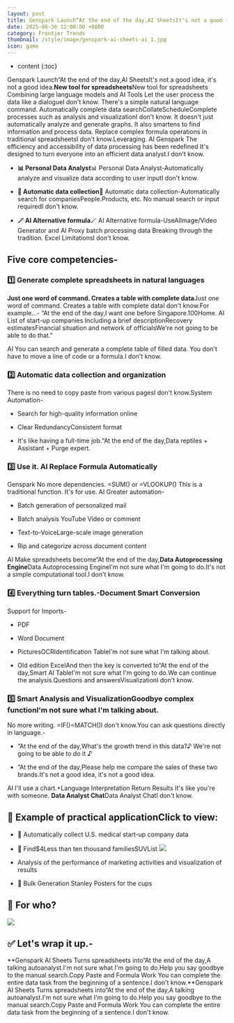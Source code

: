 ```yaml
---
layout: post
title: Genspark Launch“At the end of the day,AI SheetsIt's not a good idea, it's not a good idea.SpreadsheetAITools Automatically complete data searches like chats.CollateAnalysis and visualization
date: 2025-06-30 12:00:00 +0800
category: Frontier Trends
thumbnail: /style/image/genspark-ai-sheets-ai_1.jpg
icon: game
---
```

* content
{:toc}

Genspark Launch“At the end of the day,AI SheetsIt's not a good idea, it's not a good idea.**New tool for spreadsheets**New tool for spreadsheets Combining large language models and AI Tools Let the user process the data like a dialogueI don't know.
There's a simple natural language command. Automatically complete data searchCollateScheduleComplete processes such as analysis and visualizationI don't know.
It doesn't just automatically analyze and generate graphs. It also smartens to find information and process data. Replace complex formula operations in traditional spreadsheetsI don't know.Leveraging. AI Genspark The efficiency and accessibility of data processing has been redefined It's designed to turn everyone into an efficient data analyst.I don't know.

- **📊 Personal Data Analyst**📊 Personal Data Analyst-Automatically analyze and visualize data according to user inputI don't know.

- **🔎 Automatic data collection**🔎 Automatic data collection-Automatically search for companiesPeople.Products, etc. No manual search or input requiredI don't know.

- **🪄 AI Alternative formula**🪄 AI Alternative formula-UseAIImage/Video Generator and AI Proxy batch processing data Breaking through the tradition. Excel LimitationsI don't know.


## Five core competencies-

### 1️⃣ Generate complete spreadsheets in natural languages
**Just one word of command. Creates a table with complete data**Just one word of command. Creates a table with complete dataI don't know.For example...-
“At the end of the day,I want one before Singapore.100Home. AI List of start-up companies Including a brief descriptionRecovery estimatesFinancial situation and network of officialsWe're not going to be able to do that."

AI You can search and generate a complete table of filled data. You don't have to move a line of code or a formula.I don't know.

### 2️⃣ Automatic data collection and organization
There is no need to copy paste from various pagesI don't know.System Automation-

- Search for high-quality information online

- Clear RedundancyConsistent format

- It's like having a full-time job.“At the end of the day,Data reptiles + Assistant + Purge expert.

### 3️⃣ Use it. AI Replace Formula Automatically
Genspark No more dependencies. =SUM() or =VLOOKUP() This is a traditional function. It's for use. AI Greater automation-

- Batch generation of personalized mail

- Batch analysis YouTube Video or comment

- Text-to-VoiceLarge-scale image generation

- Rip and categorize across document content

AI Make spreadsheets become“At the end of the day,**Data Autoprocessing Engine**Data Autoprocessing EngineI'm not sure what I'm going to do.It's not a simple computational tool.I don't know.

### 4️⃣ Everything turn tables.-Document Smart Conversion
Support for Imports-

- PDF

- Word Document

- PicturesOCRIdentification TableI'm not sure what I'm talking about.

- Old edition ExcelAnd then the key is converted to“At the end of the day,Smart AI TableI'm not sure what I'm going to do.We can continue the analysis.Questions and answersVisualizationI don't know.

### 5️⃣ Smart Analysis and VisualizationGoodbye complex functionI'm not sure what I'm talking about.
No more writing. =IF()=MATCH()I don't know.You can ask questions directly in language.-

- “At the end of the day,What's the growth trend in this data?♪ We're not going to be able to do it ♪

- “At the end of the day,Please help me compare the sales of these two brands.It's not a good idea, it's not a good idea.

AI I'll use a chart.+Language Interpretation Return Results It's like you're with someone. **Data Analyst Chat**Data Analyst ChatI don't know.

## 🧪 Example of practical applicationClick to view:

- 🔎 Automatically collect U.S. medical start-up company data
 
- 🚗 Find$4Less than ten thousand familiesSUVList
![](https://assets-v2.circle.so/7w3a7z6jjgvgyramdx4bir5deb1f)
- Analysis of the performance of marketing activities and visualization of results
 
- 🎨 Bulk Generation Stanley Posters for the cups
 

## 👤 For who?
![](https://assets-v2.circle.so/429lh0u3d1rvn77f3iyef1lp5pyj)
## ✅ Let's wrap it up.-
**Genspark AI Sheets Turns spreadsheets into“At the end of the day,A talking autoanalyst.I'm not sure what I'm going to do.Help you say goodbye to the manual search.Copy Paste and Formula Work You can complete the entire data task from the beginning of a sentence.I don't know.**Genspark AI Sheets Turns spreadsheets into“At the end of the day,A talking autoanalyst.I'm not sure what I'm going to do.Help you say goodbye to the manual search.Copy Paste and Formula Work You can complete the entire data task from the beginning of a sentence.I don't know.
